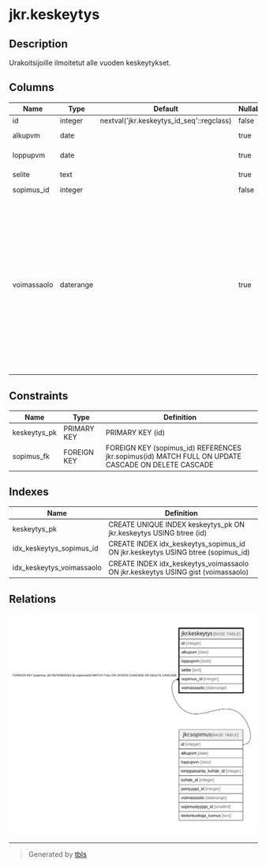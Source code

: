 # jkr.keskeytys

## Description

Urakoitsijoille ilmoitetut alle vuoden keskeytykset.

## Columns

| Name | Type | Default | Nullable | Extra Definition | Children | Parents | Comment |
| ---- | ---- | ------- | -------- | ---------------- | -------- | ------- | ------- |
| id | integer | nextval('jkr.keskeytys_id_seq'::regclass) | false |  |  |  |  |
| alkupvm | date |  | true |  |  |  | Keskeytyksen alkamispäivämäärä |
| loppupvm | date |  | true |  |  |  | Keskeytyksen päättymispäivämäärä |
| selite | text |  | true |  |  |  | Mahdollinen selite keskeytykselle |
| sopimus_id | integer |  | false |  |  | [jkr.sopimus](jkr.sopimus.md) |  |
| voimassaolo | daterange |  | true | GENERATED ALWAYS AS daterange(COALESCE(alkupvm, '-infinity'::date), COALESCE(loppupvm, 'infinity'::date), '[]'::text) STORED |  |  | Automaattisesti luotu aikaväli-kenttä keskeytyksen voimassaololle.<br>Helpottaa aikavälikyselyitä. Voidaan esimerkiksi tehdä kysely<br>```sql<br>select *<br>from jkr.keskeytys<br>where voimassaolo @> '2021-1-1'::date<br>```<br>eikä tarvitse tehdä monimutkaista<br>```sql<br>select *<br>from jkr.keskeytys<br>where<br>  (alkupvm is null OR alkupvm <= '2021-1-1'::date`)<br>  AND<br>  (loppupvm is null OR '2021-1-1'::date` <= loppupvm)<br>``` |

## Constraints

| Name | Type | Definition |
| ---- | ---- | ---------- |
| keskeytys_pk | PRIMARY KEY | PRIMARY KEY (id) |
| sopimus_fk | FOREIGN KEY | FOREIGN KEY (sopimus_id) REFERENCES jkr.sopimus(id) MATCH FULL ON UPDATE CASCADE ON DELETE CASCADE |

## Indexes

| Name | Definition |
| ---- | ---------- |
| keskeytys_pk | CREATE UNIQUE INDEX keskeytys_pk ON jkr.keskeytys USING btree (id) |
| idx_keskeytys_sopimus_id | CREATE INDEX idx_keskeytys_sopimus_id ON jkr.keskeytys USING btree (sopimus_id) |
| idx_keskeytys_voimassaolo | CREATE INDEX idx_keskeytys_voimassaolo ON jkr.keskeytys USING gist (voimassaolo) |

## Relations

![er](jkr.keskeytys.svg)

---

> Generated by [tbls](https://github.com/k1LoW/tbls)

